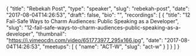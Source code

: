 {
  "title": "Rebekah Post",
  "type": "speaker",
  "slug": "rebekah-post",
  "date": "2017-08-04T14:26:53",
  "draft": false,
  "bio": "",
  "recordings": [
    {
      "title": "12 Fail-Safe Ways to Charm Audiences: Public Speaking as a Developer",
      "slug": "12-fail-safe-ways-to-charm-audiences-public-speaking-as-a-developer",
      "thumbnail": "https://i.vimeocdn.com/video/651773977_295x166.jpg",
      "date": "2017-08-04T14:26:53",
      "meetups": [
        {
          "name": "ACT-W",
          "slug": "act-w"
        }
      ]
    }
  ]
}